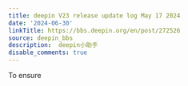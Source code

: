 ```yaml
---
title: deepin V23 release update log May 17 2024
date: '2024-06-30'
linkTitle: https://bbs.deepin.org/en/post/272526
source: deepin_bbs
description:  deepin小助手 
disable_comments: true
---
```

To ensure 
